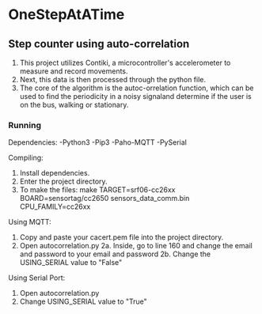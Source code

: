 # OneStepAtATime
## Step counter using auto-correlation 

1. This project utilizes Contiki, a microcontroller's accelerometer to measure and record movements. 
2. Next, this data is then processed through the python file.
3. The core of the algorithm is the autoc-orrelation function, which can be used to find the periodicity in a noisy signaland determine if the user is on the bus, walking or stationary. 


### Running 

Dependencies:
-Python3
-Pip3
-Paho-MQTT
-PySerial

Compiling:
1. Install dependencies.
2. Enter the project directory.
3. To make the files: make TARGET=srf06-cc26xx BOARD=sensortag/cc2650 sensors_data_comm.bin CPU_FAMILY=cc26xx

Using MQTT:
1. Copy and paste your cacert.pem file into the project directory.
2. Open autocorrelation.py
2a. Inside, go to line 160 and change the email and password to your email and password
2b. Change the USING_SERIAL value to "False"

Using Serial Port:
1. Open autocorrelation.py
2. Change USING_SERIAL value to "True" 
